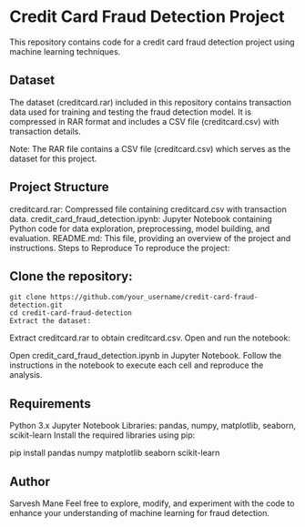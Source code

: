 # Credit Card Fraud Detection Project
This repository contains code for a credit card fraud detection project using machine learning techniques.

## Dataset
The dataset (creditcard.rar) included in this repository contains transaction data used for training and testing the fraud detection model. It is compressed in RAR format and includes a CSV file (creditcard.csv) with transaction details.

Note: The RAR file contains a CSV file (creditcard.csv) which serves as the dataset for this project.

## Project Structure
creditcard.rar: Compressed file containing creditcard.csv with transaction data.
credit_card_fraud_detection.ipynb: Jupyter Notebook containing Python code for data exploration, preprocessing, model building, and evaluation.
README.md: This file, providing an overview of the project and instructions.
Steps to Reproduce
To reproduce the project:

## Clone the repository:
```
git clone https://github.com/your_username/credit-card-fraud-detection.git
cd credit-card-fraud-detection
Extract the dataset:
```
Extract creditcard.rar to obtain creditcard.csv.
Open and run the notebook:

Open credit_card_fraud_detection.ipynb in Jupyter Notebook.
Follow the instructions in the notebook to execute each cell and reproduce the analysis.

## Requirements
Python 3.x
Jupyter Notebook
Libraries: pandas, numpy, matplotlib, seaborn, scikit-learn
Install the required libraries using pip:

pip install pandas numpy matplotlib seaborn scikit-learn


## Author
Sarvesh Mane
Feel free to explore, modify, and experiment with the code to enhance your understanding of machine learning for fraud detection.
